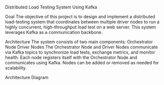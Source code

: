 Distributed Load Testing System Using Kafka

Goal
The objective of this project is to design and implement a distributed load-testing system that coordinates between multiple driver nodes to run a highly concurrent, high-throughput load test on a web server. This system leverages Kafka as a communication backbone.

Architecture
The system consists of two main components:
Orchestrator Node
Driver Nodes
The Orchestrator Node and Driver Nodes communicate via Kafka topics to synchronize load tests, exchange metrics, and monitor health.
Each node registers itself with the Orchestrator Node and communicates using Kafka.
Nodes can be added or removed as needed for scalability.

Architecture Diagram

